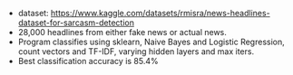 - dataset: https://www.kaggle.com/datasets/rmisra/news-headlines-dataset-for-sarcasm-detection 
- 28,000 headlines from either fake news or actual news.
- Program classifies using sklearn, Naive Bayes and Logistic Regression, count vectors and TF-IDF, varying hidden layers and max iters.
- Best classification accuracy is 85.4%
